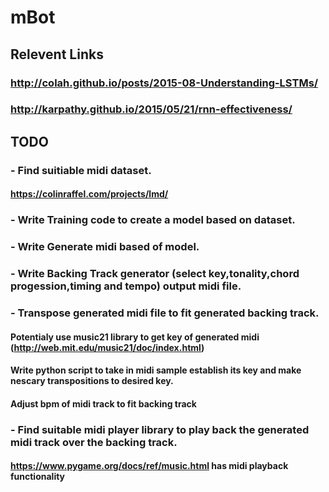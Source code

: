 # mBot
## Relevent Links
### http://colah.github.io/posts/2015-08-Understanding-LSTMs/
### http://karpathy.github.io/2015/05/21/rnn-effectiveness/
## TODO
### - Find suitiable midi dataset.
#### https://colinraffel.com/projects/lmd/
### - Write Training code to create a model based on dataset.
### - Write Generate midi based of model.
### - Write Backing Track generator (select key,tonality,chord progession,timing and tempo) output midi file.
### - Transpose generated midi file to fit generated backing track.
#### Potentialy use music21 library to get key of generated midi (http://web.mit.edu/music21/doc/index.html)
#### Write python script to take in midi sample establish its key and make nescary transpositions to desired key.
#### Adjust bpm of midi track to fit backing track
### - Find suitable midi player library to play back the generated midi track over the backing track.
#### https://www.pygame.org/docs/ref/music.html has midi playback functionality
